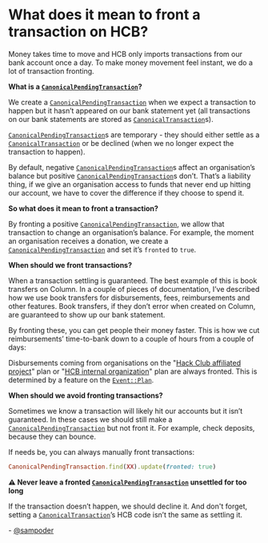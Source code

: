 # What does it mean to front a transaction on HCB?

Money takes time to move and HCB only imports transactions from our bank account once a day.  To make money movement feel instant, we do a lot of transaction fronting.

**What is a [`CanonicalPendingTransaction`](https://github.com/hackclub/hcb/blob/main/app/models/canonical_pending_transaction.rb)?**

We create a [`CanonicalPendingTransaction`](https://github.com/hackclub/hcb/blob/main/app/models/canonical_pending_transaction.rb) when we expect a transaction to happen but it hasn’t appeared on our bank statement yet (all transactions on our bank statements are stored as [`CanonicalTransaction`](https://github.com/hackclub/hcb/blob/main/app/models/canonical_transaction.rb)s).

[`CanonicalPendingTransaction`](https://github.com/hackclub/hcb/blob/main/app/models/canonical_pending_transaction.rb)s are temporary - they should either settle as a [`CanonicalTransaction`](https://github.com/hackclub/hcb/blob/main/app/models/canonical_transaction.rb) or be declined (when we no longer expect the transaction to happen).

By default, negative [`CanonicalPendingTransaction`](https://github.com/hackclub/hcb/blob/main/app/models/canonical_pending_transaction.rb)s affect an organisation’s balance but positive [`CanonicalPendingTransaction`](https://github.com/hackclub/hcb/blob/main/app/models/canonical_pending_transaction.rb)s don’t. That’s a liability thing, if we give an organisation access to funds that never end up hitting our account, we have to cover the difference if they choose to spend it.

**So what does it mean to front a transaction?**

By fronting a positive [`CanonicalPendingTransaction`](https://github.com/hackclub/hcb/blob/main/app/models/canonical_pending_transaction.rb), we allow that transaction to change an organisation’s balance. For example, the moment an organisation receives a donation, we create a [`CanonicalPendingTransaction`](https://github.com/hackclub/hcb/blob/main/app/models/canonical_pending_transaction.rb) and set it’s `fronted` to `true`.

**When should we front transactions?**

When a transaction settling is guaranteed. The best example of this is book transfers on Column. In a couple of pieces of documentation, I’ve described how we use book transfers for disbursements, fees, reimbursements and other features. Book transfers, if they don’t error when created on Column, are guaranteed to show up our bank statement.

By fronting these, you can get people their money faster. This is how we cut reimbursements’ time-to-bank down to a couple of hours from a couple of days:

Disbursements coming from organisations on the "[Hack Club affiliated project](https://github.com/hackclub/hcb/blob/main/app/models/event/plan/hack_club_affiliate.rb)" plan or "[HCB internal organization](https://github.com/hackclub/hcb/blob/main/app/models/event/plan/internal.rb)" plan are always fronted. This is determined by a feature on the [`Event::Plan`](https://github.com/hackclub/hcb/blob/main/app/models/event/plan.rb).

**When should we avoid fronting transactions?**

Sometimes we know a transaction will likely hit our accounts but it isn’t guaranteed. In these cases we should still make a [`CanonicalPendingTransaction`](https://github.com/hackclub/hcb/blob/main/app/models/canonical_pending_transaction.rb) but not front it. For example, check deposits, because they can bounce. 

If needs be, you can always manually front transactions:

```ruby
CanonicalPendingTransaction.find(XX).update(fronted: true)
```

**⚠️ Never leave a fronted [`CanonicalPendingTransaction`](https://github.com/hackclub/hcb/blob/main/app/models/canonical_pending_transaction.rb) unsettled for too long**

If the transaction doesn’t happen, we should decline it. And don't forget, setting a [`CanonicalTransaction`](https://github.com/hackclub/hcb/blob/main/app/models/canonical_transaction.rb)’s HCB code isn’t the same as settling it.

\- [@sampoder](https://github.com/sampoder)
